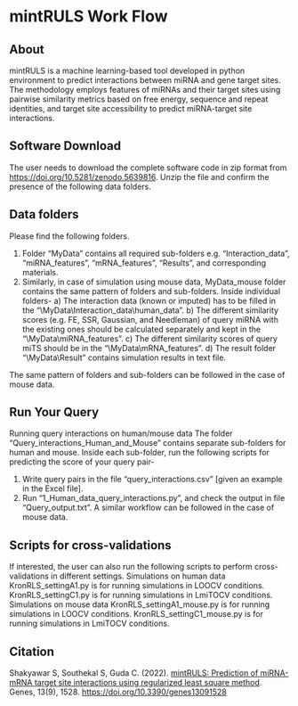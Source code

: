 # mintRULS Work Flow
## About
mintRULS is a machine learning-based tool developed in python environment to predict interactions between miRNA and gene target sites. The methodology employs features of miRNAs and their target sites using pairwise similarity metrics based on free energy, sequence and repeat identities, and target site accessibility to predict miRNA-target site interactions.
## Software Download
The user needs to download the complete software code in zip format from https://doi.org/10.5281/zenodo.5639816. Unzip the file and confirm the presence of the following data folders.	

## Data folders
Please find the following folders.
1)	Folder “MyData” contains all required sub-folders e.g. “Interaction_data”, “miRNA_features”, “mRNA_features”, “Results”, and corresponding materials.
2)	Similarly, in case of simulation using mouse data, MyData_mouse folder contains the same pattern of folders and sub-folders.
Inside individual folders-
a)	The interaction data (known or imputed) has to be filled in the “\MyData\Interaction_data\human_data”.
b)	The different similarity scores (e.g. FE, SSR, Gaussian, and Needleman) of query miRNA with the existing ones should be calculated separately and kept in the “\MyData\miRNA_features”. 
c)	The different similarity scores of query miTS should be in the “\MyData\mRNA_features”.
d)	The result folder “\MyData\Result” contains simulation results in text file.

The same pattern of folders and sub-folders can be followed in the case of mouse data. 

## Run Your Query
Running query interactions on human/mouse data
The folder “Query_interactions_Human_and_Mouse” contains separate sub-folders for human and mouse. Inside each sub-folder, run the following scripts for predicting the score of your query pair- 
1)	Write query pairs in the file “query_interactions.csv” [given an example in the Excel file].
2)	Run “1_Human_data_query_interactions.py”, and check the output in file “Query_output.txt”. 
A similar workflow can be followed in the case of mouse data. 

## Scripts for cross-validations
If interested, the user can also run the following scripts to perform cross-validations in different settings. 
Simulations on human data
KronRLS_settingA1.py is for running simulations in LOOCV conditions.
KronRLS_settingC1.py is for running simulations in LmiTOCV conditions.
Simulations on mouse data
KronRLS_settingA1_mouse.py is for running simulations in LOOCV conditions.
KronRLS_settingC1_mouse.py is for running simulations in LmiTOCV conditions.
## Citation
Shakyawar S, Southekal S, Guda C. (2022). [mintRULS: Prediction of miRNA-mRNA target site interactions using regularized least square method](https://www.mdpi.com/2073-4425/13/9/1528). Genes, 13(9), 1528. https://doi.org/10.3390/genes13091528
